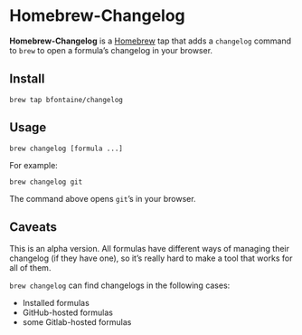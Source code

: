 # Homebrew-Changelog

**Homebrew-Changelog** is a [Homebrew][] tap that adds a `changelog` command to
`brew` to open a formula’s changelog in your browser.

[Homebrew]: https://brew.sh

## Install

    brew tap bfontaine/changelog

## Usage

    brew changelog [formula ...]

For example:

    brew changelog git

The command above opens `git`’s in your browser.

## Caveats

This is an alpha version. All formulas have different ways of managing their
changelog (if they have one), so it’s really hard to make a tool that works for
all of them.

`brew changelog` can find changelogs in the following cases:
* Installed formulas
* GitHub-hosted formulas
* some Gitlab-hosted formulas
